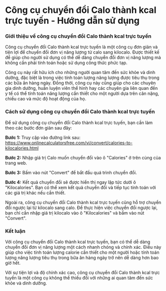 Công cụ chuyển đổi Calo thành kcal trực tuyến - Hướng dẫn sử dụng
=================================================================

### Giới thiệu về công cụ chuyển đổi Calo thành kcal trực tuyến

Công cụ chuyển đổi Calo thành kcal trực tuyến là một công cụ đơn giản và tiện lợi để chuyển đổi đơn vị năng lượng từ calo sang kilocalo. Được thiết kế để giúp cho người sử dụng có thể dễ dàng chuyển đổi đơn vị năng lượng mà không cần phải tính toán hoặc sử dụng công thức phức tạp.

Công cụ này rất hữu ích cho những người quan tâm đến sức khỏe và dinh dưỡng, đặc biệt là trong việc tính toán lượng năng lượng được tiêu thụ trong các bữa ăn hàng ngày. Đồng thời, công cụ này cũng giúp cho các chuyên gia dinh dưỡng, huấn luyện viên thể hình hay các chuyên gia liên quan đến y tế có thể tính toán năng lượng cần thiết cho một người dựa trên cân nặng, chiều cao và mức độ hoạt động của họ.

### Cách sử dụng công cụ chuyển đổi Calo thành kcal trực tuyến

Để sử dụng công cụ chuyển đổi Calo thành kcal trực tuyến, bạn cần làm theo các bước đơn giản sau đây:

**Bước 1:** Truy cập vào đường link sau: <https://www.onlinecalculatorsfree.com/vi/convert/calories-to-kilocalories.html>

**Bước 2:** Nhập giá trị Calo muốn chuyển đổi vào ô "Calories" ở trên cùng của trang web.

**Bước 3:** Bấm vào nút "Convert" để bắt đầu quá trình chuyển đổi.

**Bước 4:** Kết quả chuyển đổi sẽ được hiển thị ngay lập tức dưới ô "Kilocalories". Bạn có thể xem kết quả chuyển đổi và tiếp tục tính toán với các giá trị khác nếu cần thiết.

Ngoài ra, công cụ chuyển đổi Calo thành kcal trực tuyến cũng hỗ trợ chuyển đổi ngược lại từ kilocalo sang calo. Để thực hiện việc chuyển đổi ngược lại, bạn chỉ cần nhập giá trị kilocalo vào ô "Kilocalories" và bấm vào nút "Convert".

### Kết luận

Với công cụ chuyển đổi Calo thành kcal trực tuyến, bạn có thể dễ dàng chuyển đổi đơn vị năng lượng một cách nhanh chóng và chính xác. Điều này giúp cho việc tính toán lượng calorie cần thiết cho một người hoặc tính toán lượng năng lượng tiêu thụ trong bữa ăn hàng ngày trở nên dễ dàng hơn bao giờ hết.

Với sự tiện lợi và độ chính xác cao, công cụ chuyển đổi Calo thành kcal trực tuyến là một công cụ không thể thiếu đối với những ai quan tâm đến sức khỏe và dinh dưỡng.